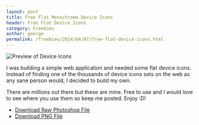 ```yaml
---
layout: post
title: Free Flat Monochrome Device Icons
header: Free Flat Device Icons
category: Freebies
author: george
permalink: /freebies/2014/04/07/free-flat-device-icons.html 
---
```


![Preview of Device Icons](/img/downloads/device-monochome-icons.png)

I was building a simple web application and needed some flat device icons. Instead of finding one of the thousands of device icons sets on the web as any sane person would, I decided to build my own.

There are millions out there but these are mine. Free to use and I would love to see where you use them so keep me posted. Enjoy <span class="cheese">:D</span>!

* <a target="_blank" href="/img/downloads/device-monochome-icons.psd">Download Raw Photoshop File</a>
* <a target="_blank" href="/img/downloads/device-monochome-icons.png">Download PNG File</a>
